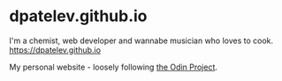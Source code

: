 # dpatelev.github.io

I'm a chemist, web developer and wannabe musician who loves to cook. https://dpatelev.github.io

My personal website - loosely following [the Odin Project](https://www.theodinproject.com).
